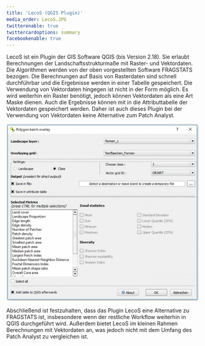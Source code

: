 ```yaml
---
title: 'LecoS (QGIS Plugin)'
media_order: LecoS.JPG
twitterenable: true
twittercardoptions: summary
facebookenable: true
---
```


LecoS ist ein Plugin der GIS Software QGIS (bis Version 2.18). Sie erlaubt Berechnungen der Landschaftsstrukturmaße mit Raster- und Vektordaten. Die Algorithmen werden von der oben vorgestellten Software FRAGSTATS bezogen. 
Die Berechnungen auf Basis von Rasterdaten sind schnell durchführbar und die Ergebnisse werden in einer Tabelle gespeichert. Die Verwendung von Vektordaten hingegen ist nicht in der Form möglich. Es wird weiterhin ein Raster benötigt, jedoch können Vektordaten als eine Art Maske dienen. Auch die Ergebnisse können mit in die Attributtabelle der Vektordaten gespeichert werden. Daher ist auch dieses Plugin bei der Verwendung von Vektordaten keine Alternative zum Patch Analyst.

![LecoS!](LecoS.JPG?lightbox=800&resize=300&classes=caption "Abb. 14: LecoS - Landscape vector overlay (QGIS Plugin)")

Abschließend ist festzuhalten, dass das Plugin LecoS eine Alternative zu FRAGSTATS ist, insbesondere wenn der restliche Workflow weiterhin in QGIS durchgeführt wird. Außerdem bietet LecoS im kleinen Rahmen Berechnungen mit Vektordaten an, was jedoch nicht mit dem Umfang des Patch Analyst zu vergleichen ist.